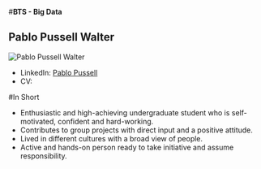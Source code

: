 #**BTS - Big Data**
## Pablo Pussell Walter
![Pablo Pussell Walter](https://lh3.googleusercontent.com/BZq7nZOvHRRaNgbNguJilrrOAD4T0w1ozMtOAYVmA9S7oox3T_hszAUCCkcstOnMoHY=s300 "904699_10151688402831360_1022374331_o.jpg")

 - LinkedIn: [Pablo Pussell](https://www.linkedin.com/in/pablopussell)
 - CV: 

#In Short
 - Enthusiastic and high-achieving undergraduate student who is self-motivated, confident and hard-working.
 - Contributes to group projects with direct input and a positive attitude.
 - Lived in different cultures with a broad view of people.
 - Active and hands-on person ready to take initiative and assume responsibility.
